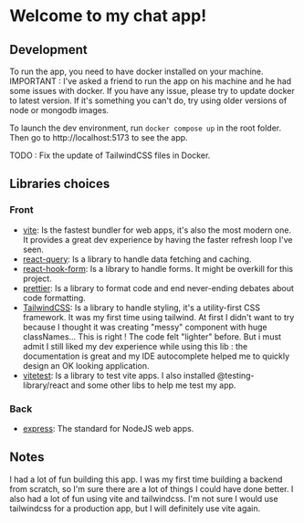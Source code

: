 # Welcome to my chat app!

## Development

To run the app, you need to have docker installed on your machine.
IMPORTANT : I've asked a friend to run the app on his machine and he had some issues with docker. 
If you have any issue, please try to update docker to latest version. If it's something you can't do, try using older versions of node or mongodb images.

To launch the dev environment, run `docker compose up` in the root folder.
Then go to http://localhost:5173 to see the app.

TODO : Fix the update of TailwindCSS files in Docker.

## Libraries choices

### Front
- [vite](https://vitejs.dev/): Is the fastest bundler for web apps, it's also the most modern one. It provides a great dev experience by having the faster refresh loop I've seen.
- [react-query](https://tanstack.com/query/v3/): Is a library to handle data fetching and caching. 
- [react-hook-form](https://react-hook-form.com/): Is a library to handle forms. It might be overkill for this project.
- [prettier](https://prettier.io/): Is a library to format code and end never-ending debates about code formatting.
- [TailwindCSS](https://tailwindcss.com/): Is a library to handle styling, it's a utility-first CSS framework. It was my first time using tailwind. At first I didn't want to try because I thought it was creating "messy" component with huge classNames... This is right ! The code felt "lighter" before. But i must admit I still liked my dev experience while using this lib : the documentation is great and my IDE autocomplete helped me to quickly design an OK looking application.
- [vitetest](https://vitest.dev/): Is a library to test vite apps. I also installed @testing-library/react and some other libs to help me test my app.

### Back
- [express](https://expressjs.com/): The standard for NodeJS web apps.

## Notes

I had a lot of fun building this app. I was my first time building a backend from scratch, so I'm sure there are a lot of things I could have done better. 
I also had a lot of fun using vite and tailwindcss. I'm not sure I would use tailwindcss for a production app, but I will definitely use vite again.
